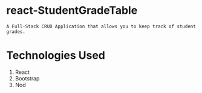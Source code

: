 # react-StudentGradeTable
`A Full-Stack CRUD Application that allows you to keep track of student grades.`

# Technologies Used
  1. React
  2. Bootstrap
  3. Nod
